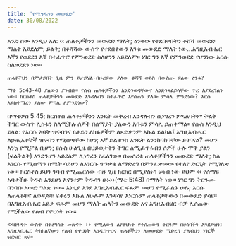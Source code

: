 ```yaml
---
title: 'የሚጎዱንን መውደድ'
date: 30/08/2022
---
```


አንድ ሰው እንዲህ አለ: ‹‹ ጠለቶቻችንን መውደድ ማለት; ዕንቁው የተደበቀበትን ቆሸሻ መውደድ ማለት አይደለም; ይልቅ; በቆሻሻው ውስጥ የተደበቀውን እንቁ መውደድ ማለት ነው…እግዚአብሔር እኛን የወደደን እኛ በተፈጥሮ የምንወደድ ስለሆንን አይደለም። ነገር ግን እኛ የምንወደድ የሆንነው እርሱ ስለወደደን ነው።

`ጠላቶችህን በምታይበት ጊዜ ምን ይታይሃል-በዙሪያው ያለው ቆሻሻ ወይስ በውስጡ ያለው ዕንቁ?`

`ማቴ 5:43-48 ያለውን ያንብቡ። የሱስ ጠላቶቻችንን እንድንወዳቸውና እንድንጸልይላቸው ጥሪ እያደረገልን ነው። ክርስቶስ ጠላቶቻችንን መውደድ እንዳለብን ከተፈጥሮ እየሰጠን ያለው ምሳሌ ምንድነው? እርሱ እያስተማረን ያለው ምሳሌ ለምንድነው?`

በማቴዎስ 5:45; ክርስቶስ ጠላቶቻችንን እንዴት መቅረብ እንዳለብን ሲነግረን ምናልባትም ትልቅ ችግር ውስጥ ሊከቱን ስለሚችሉ ሰዎች በሰማያት ያለውን አባቱን ምሳሌ ይጠቀማል። የሱስ እንዲህ ይላል: የእርሱ አባት ዝናብንና ፀሐይን ለክፉዎችም ለጻድቃንም እኩል ይልካል፤ እግዚአብሔር ለኃጢአተኞች ዝናብን የሚሰጣቸው ከሆነ; እኛ ይልቁንስ እንዴት ልንንከባከባቸው ይገባናል? መሆን እንኳ የሚቻል ቢሆን; የሱስ ሁልጊዜ በህይወታችን ችግር ለሚፈጥሩብን ሰዎች ሁሉ ሞቅ ያልን (ፍልቅልቅ) እንድንሆን አይደለም ሊነግረን የፈለገው። በመሰረቱ ጠላቶቻችንን መውደድ ማለት; ስለ እነርሱ የሚሰማን ስሜት ሳይሆን ለእነርሱ ጥንቃቄ ለማድረግ በምንፈጽመው የተለየ ድርጊት የሚገለጽ ነው። ክርስቶስ ይህን ንባብ የሚጨርሰው ብዙ ጊዜ ክርክር በሚያስነሳ ሃሳብ ነው ይህም ‹‹ የሰማዩ አባታችሁ ቅዱስ እንደሆነ እናንተም ቅዱሳን ሁኑ››(ማቴ 5:48) በማለት ነው። ነገር ግን ትርጉሙ በንባቡ አውድ ግልጽ ነው። እነዚያ እንደ እግዚአብሔር ፍጹም መሆን የሚፈልጉ ሁሉ; እርሱ ለጠላቶቹና ለወዳጆቹ ፍቅሩን እኩል ለሁሉም እንዳሳየ እነርሱም ጠላቶቻቸውን በመውደድ ያሳዩ። በእግዚአብሔር እይታ ፍጹም መሆን ማለት ጠላትን መውደድ እና እግዚአብሄር ብቻ ሊሰጠው የሚችለው የልብ የዋህነት ነው።

`<<በጉዳት ውስጥ በትዕግስት መጽናት ›› የሚለውን ለየዋህነት የተሰጠውን ትርጉም በሀሳባችን እንደያዝን፤ እግዚአቤሔር ትክክለኛውን የልብ የዋህነት እንዲሰጥህና ጠላቶችህን ለመውደድ ማድረግ ያለብህን ነገሮች ዝርዝር ጻፍ።`